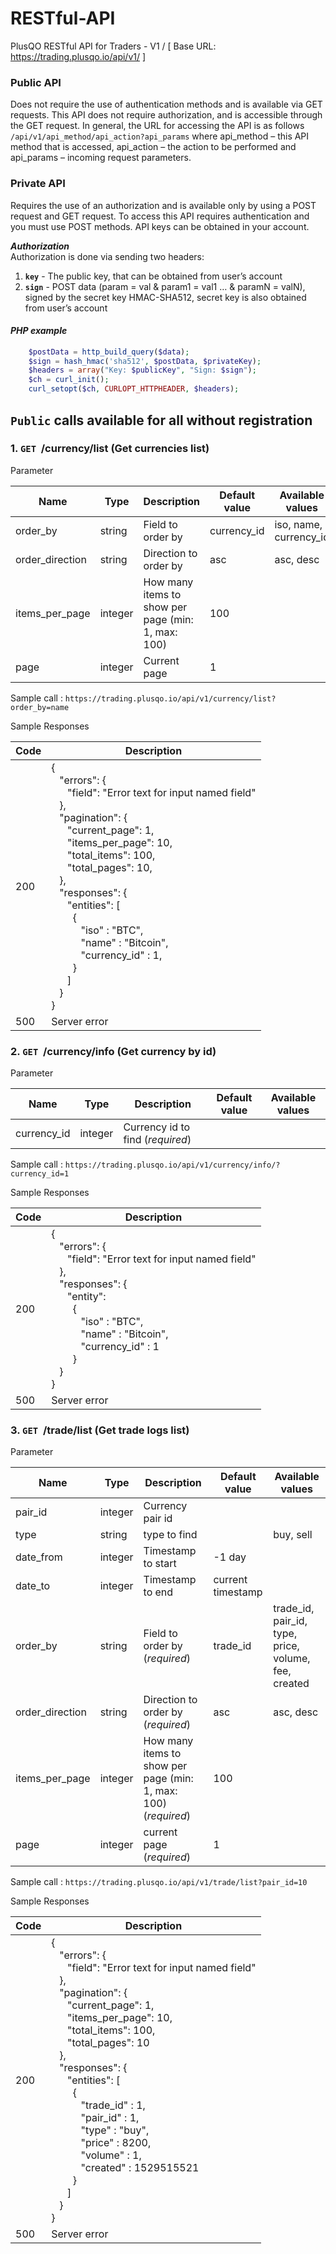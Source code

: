 # RESTful-API
PlusQO RESTful API for Traders - V1 / [ Base URL: https://trading.plusqo.io/api/v1/ ]

### **Public API**

Does not require the use of authentication methods and is available via GET requests.
This API does not require authorization, and is accessible through the GET request.
In general, the URL for accessing the API is as follows `/api/v1/api_method/api_action?api_params` where api_method – this API method that is accessed, api_action – the action to be performed and api_params – incoming request parameters.

### **Private API**

Requires the use of an authorization and is available only by using a POST request and GET request.
To access this API requires authentication and you must use POST methods. API keys can be obtained in your account.

__***Authorization***__
<br/>Authorization is done via sending two headers:

  1. **`key`** - The public key, that can be obtained from user’s account
  2. **`sign`** - POST data (param = val & param1 = val1 … & paramN = valN), signed by the secret key HMAC-SHA512, secret key is also obtained from user’s account


#### ***PHP example***

```php
    $postData = http_build_query($data);
    $sign = hash_hmac('sha512', $postData, $privateKey);
    $headers = array("Key: $publicKey", "Sign: $sign");
    $ch = curl_init();
    curl_setopt($ch, CURLOPT_HTTPHEADER, $headers);
```

## **`Public`** calls available for all without registration


### 1. **`GET`&nbsp;&nbsp;/currency/list** (Get currencies list) 

Parameter

Name | Type | Description | Default value | Available values 
--- | --- | --- | --- | ---
order\_by | string | Field to order by | currency\_id | iso, name, currency\_id
order\_direction | string | Direction to order by | asc | asc, desc
items\_per\_page | integer | How many items to show per page (min: 1, max: 100) | 100 | 
page | integer | Current page | 1 | 

Sample call : `https://trading.plusqo.io/api/v1/currency/list?order_by=name`

Sample Responses

Code | Description 
--- | --- 
200 | {<br/>&nbsp;&nbsp;&nbsp;"errors": {<br/>&nbsp;&nbsp;&nbsp;&nbsp;&nbsp;&nbsp;"field": "Error text for input named field"<br/>&nbsp;&nbsp;&nbsp;}, <br/>&nbsp;&nbsp;&nbsp;"pagination": {<br/>&nbsp;&nbsp;&nbsp;&nbsp;&nbsp;&nbsp;"current_page": 1,<br/>&nbsp;&nbsp;&nbsp;&nbsp;&nbsp;&nbsp;"items_per_page": 10,<br/>&nbsp;&nbsp;&nbsp;&nbsp;&nbsp;&nbsp;"total_items": 100,<br/>&nbsp;&nbsp;&nbsp;&nbsp;&nbsp;&nbsp;"total_pages": 10,<br/>&nbsp;&nbsp;&nbsp;},<br/>&nbsp;&nbsp;&nbsp;"responses": {<br/>&nbsp;&nbsp;&nbsp;&nbsp;&nbsp;&nbsp;"entities": \[<br/>&nbsp;&nbsp;&nbsp;&nbsp;&nbsp;&nbsp;&nbsp;&nbsp;{<br/>&nbsp;&nbsp;&nbsp;&nbsp;&nbsp;&nbsp;&nbsp;&nbsp;&nbsp;&nbsp;&nbsp;"iso" : "BTC",<br/>&nbsp;&nbsp;&nbsp;&nbsp;&nbsp;&nbsp;&nbsp;&nbsp;&nbsp;&nbsp;&nbsp;"name" : "Bitcoin",<br/>&nbsp;&nbsp;&nbsp;&nbsp;&nbsp;&nbsp;&nbsp;&nbsp;&nbsp;&nbsp;&nbsp;"currency_id" : 1,<br/>&nbsp;&nbsp;&nbsp;&nbsp;&nbsp;&nbsp;&nbsp;&nbsp;}<br/>&nbsp;&nbsp;&nbsp;&nbsp;&nbsp;&nbsp;\]<br/>&nbsp;&nbsp;&nbsp;}<br/>}
500 |  Server error


### 2. **`GET`&nbsp;&nbsp;/currency/info** (Get currency by id) 

Parameter

Name | Type | Description | Default value | Available values 
--- | --- | --- | --- | ---
currency\_id | integer | Currency id to find (*required*) |  | 

Sample call : `https://trading.plusqo.io/api/v1/currency/info/?currency_id=1`

Sample Responses

Code | Description 
--- | --- 
200 | {<br/>&nbsp;&nbsp;&nbsp;"errors": {<br/>&nbsp;&nbsp;&nbsp;&nbsp;&nbsp;&nbsp;"field": "Error text for input named field"<br/>&nbsp;&nbsp;&nbsp;}, <br/>&nbsp;&nbsp;&nbsp;"responses": {<br/>&nbsp;&nbsp;&nbsp;&nbsp;&nbsp;&nbsp;"entity": <br/>&nbsp;&nbsp;&nbsp;&nbsp;&nbsp;&nbsp;&nbsp;&nbsp;{<br/>&nbsp;&nbsp;&nbsp;&nbsp;&nbsp;&nbsp;&nbsp;&nbsp;&nbsp;&nbsp;&nbsp;"iso" : "BTC",<br/>&nbsp;&nbsp;&nbsp;&nbsp;&nbsp;&nbsp;&nbsp;&nbsp;&nbsp;&nbsp;&nbsp;"name" : "Bitcoin",<br/>&nbsp;&nbsp;&nbsp;&nbsp;&nbsp;&nbsp;&nbsp;&nbsp;&nbsp;&nbsp;&nbsp;"currency_id" : 1<br/>&nbsp;&nbsp;&nbsp;&nbsp;&nbsp;&nbsp;&nbsp;&nbsp;}<br/>&nbsp;&nbsp;&nbsp;}<br/>}
500 |  Server error


### 3. **`GET`&nbsp;&nbsp;/trade/list** (Get trade logs list) 

Parameter

Name | Type | Description | Default value | Available values 
--- | --- | --- | --- | ---
pair\_id | integer | Currency pair id |  | 
type | string | type to find |  | buy, sell
date\_from | integer | Timestamp to start | -1 day | 
date\_to | integer | Timestamp to end | current timestamp | 
order\_by | string | Field to order by (*required*) | trade\_id | trade\_id, pair\_id, type, price, volume, fee, created 
order\_direction | string | Direction to order by (*required*) | asc | asc, desc
items\_per\_page | integer | How many items to show per page (min: 1, max: 100) (*required*) | 100 | 
page | integer | current page (*required*) | 1 | 

Sample call : `https://trading.plusqo.io/api/v1/trade/list?pair_id=10`

Sample Responses

Code | Description 
--- | --- 
200 | {<br/>&nbsp;&nbsp;&nbsp;"errors": {<br/>&nbsp;&nbsp;&nbsp;&nbsp;&nbsp;&nbsp;"field": "Error text for input named field"<br/>&nbsp;&nbsp;&nbsp;}, <br/>&nbsp;&nbsp;&nbsp;"pagination": {<br/>&nbsp;&nbsp;&nbsp;&nbsp;&nbsp;&nbsp;"current_page": 1,<br/>&nbsp;&nbsp;&nbsp;&nbsp;&nbsp;&nbsp;"items_per_page": 10,<br/>&nbsp;&nbsp;&nbsp;&nbsp;&nbsp;&nbsp;"total_items": 100,<br/>&nbsp;&nbsp;&nbsp;&nbsp;&nbsp;&nbsp;"total_pages": 10<br/>&nbsp;&nbsp;&nbsp;},<br/>&nbsp;&nbsp;&nbsp;"responses": {<br/>&nbsp;&nbsp;&nbsp;&nbsp;&nbsp;&nbsp;"entities": \[<br/>&nbsp;&nbsp;&nbsp;&nbsp;&nbsp;&nbsp;&nbsp;&nbsp;{<br/>&nbsp;&nbsp;&nbsp;&nbsp;&nbsp;&nbsp;&nbsp;&nbsp;&nbsp;&nbsp;&nbsp;"trade_id" : 1,<br/>&nbsp;&nbsp;&nbsp;&nbsp;&nbsp;&nbsp;&nbsp;&nbsp;&nbsp;&nbsp;&nbsp;"pair_id" : 1,<br/>&nbsp;&nbsp;&nbsp;&nbsp;&nbsp;&nbsp;&nbsp;&nbsp;&nbsp;&nbsp;&nbsp;"type" : "buy",<br/>&nbsp;&nbsp;&nbsp;&nbsp;&nbsp;&nbsp;&nbsp;&nbsp;&nbsp;&nbsp;&nbsp;"price" : 8200,<br/>&nbsp;&nbsp;&nbsp;&nbsp;&nbsp;&nbsp;&nbsp;&nbsp;&nbsp;&nbsp;&nbsp;"volume" : 1,<br/>&nbsp;&nbsp;&nbsp;&nbsp;&nbsp;&nbsp;&nbsp;&nbsp;&nbsp;&nbsp;&nbsp;"created" : 1529515521<br/>&nbsp;&nbsp;&nbsp;&nbsp;&nbsp;&nbsp;&nbsp;&nbsp;}<br/>&nbsp;&nbsp;&nbsp;&nbsp;&nbsp;&nbsp;\]<br/>&nbsp;&nbsp;&nbsp;}<br/>}
500 |  Server error
